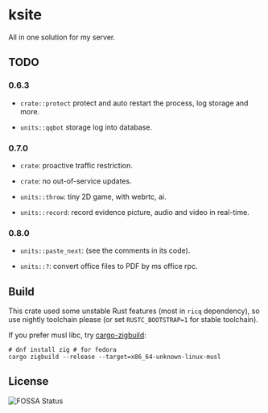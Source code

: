 # ksite

All in one solution for my server.

## TODO

### 0.6.3

- `crate::protect` protect and auto restart the process, log storage and more.

- `units::qqbot` storage log into database.

### 0.7.0

- `crate`: proactive traffic restriction.

- `crate`: no out-of-service updates.

- `units::throw`: tiny 2D game, with webrtc, ai.

- `units::record`: record evidence picture, audio and video in real-time.

### 0.8.0

- `units::paste_next`: (see the comments in its code).

- `units::?`: convert office files to PDF by ms office rpc.

## Build

This crate used some unstable Rust features (most in `ricq` dependency), so use nightly toolchain please (or set `RUSTC_BOOTSTRAP=1` for stable toolchain).

If you prefer musl libc, try [cargo-zigbuild](https://github.com/messense/cargo-zigbuild):

```
# dnf install zig # for fedora
cargo zigbuild --release --target=x86_64-unknown-linux-musl
```

## License

![FOSSA Status](https://app.fossa.com/api/projects/git%2Bgithub.com%2Fkkocdko%2Fksite.svg?type=large)
